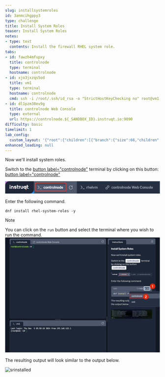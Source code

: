 ```yaml
---
slug: installsystemroles
id: 3anmcihgppy3
type: challenge
title: Install System Roles
teaser: Install System Roles
notes:
- type: text
  contents: Install the firewall RHEL system role.
tabs:
- id: fawzh4mfupxy
  title: controlnode
  type: terminal
  hostname: controlnode
- id: xjo3jxzqs5od
  title: vm1
  type: terminal
  hostname: controlnode
  cmd: ssh -i /root/.ssh/id_rsa -o "StrictHostKeyChecking no" root@vm1
- id: dl1pzm38ev9g
  title: controlnode Web Console
  type: external
  url: https://controlnode.${_SANDBOX_ID}.instruqt.io:9090
difficulty: basic
timelimit: 1
lab_config:
  custom_layout: '{"root":{"children":[{"branch":{"size":66,"children":[{"leaf":{"tabs":["fawzh4mfupxy","dl1pzm38ev9g"],"activeTabId":"fawzh4mfupxy","size":49}},{"leaf":{"tabs":["xjo3jxzqs5od"],"activeTabId":"xjo3jxzqs5od","size":49}}]}},{"leaf":{"tabs":["assignment"],"activeTabId":"assignment","size":33}}],"orientation":"Horizontal"}}'
enhanced_loading: null
---
```


Now we'll install system roles.

Switch to the [button label="controlnode"](tab-0) terminal by clicking on this button: [button label="controlnode"](tab-0)

![rhel tab](../assets/rhel-tab.png)

Enter the following command.

```bash,run
dnf install rhel-system-roles -y
```
> [!NOTE]
> You can click on the `run` button and select the terminal where you wish to run the command.
> ![](../assets/runbutton.png)

The resulting output will look similar to the output below.

![srinstalled](../assets/srinstalled.png)
